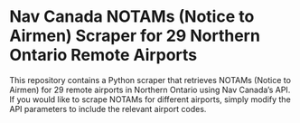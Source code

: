 # Nav Canada NOTAMs (Notice to Airmen) Scraper for 29 Northern Ontario Remote Airports

This repository contains a Python scraper that retrieves NOTAMs (Notice to Airmen) for 29 remote airports in Northern Ontario using Nav Canada’s API. If you would like to scrape NOTAMs for different airports, simply modify the API parameters to include the relevant airport codes.

